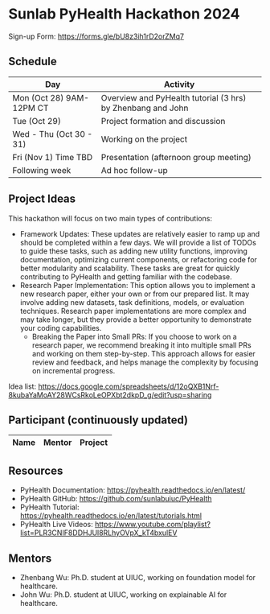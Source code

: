 # Sunlab PyHealth Hackathon 2024

Sign-up Form: https://forms.gle/bU8z3ih1rD2orZMq7

## Schedule

| Day	                     | Activity                                                    |
|--------------------------|-------------------------------------------------------------|
| Mon (Oct 28)	9AM-12PM CT | Overview and PyHealth tutorial (3 hrs) by Zhenbang and John |
| Tue (Oct 29)             | Project formation and discussion                            | 
| Wed - Thu (Oct 30 - 31)	 | Working on the project                                      | 
| Fri (Nov 1) Time TBD	    | Presentation (afternoon group meeting)                      | 
| Following week	          | Ad hoc follow-up                                            |

## Project Ideas
This hackathon will focus on two main types of contributions:
- Framework Updates: These updates are relatively easier to ramp up and should be completed within a few days. We will provide a list of TODOs to guide these tasks, such as adding new utility functions, improving documentation, optimizing current components, or refactoring code for better modularity and scalability. These tasks are great for quickly contributing to PyHealth and getting familiar with the codebase.
- Research Paper Implementation: This option allows you to implement a new research paper, either your own or from our prepared list. It may involve adding new datasets, task definitions, models, or evaluation techniques. Research paper implementations are more complex and may take longer, but they provide a better opportunity to demonstrate your coding capabilities.
  - Breaking the Paper into Small PRs: If you choose to work on a research paper, we recommend breaking it into multiple small PRs and working on them step-by-step. This approach allows for easier review and feedback, and helps manage the complexity by focusing on incremental progress.

Idea list: https://docs.google.com/spreadsheets/d/12oQXB1Nrf-8kubaYaMoAY28WCsRkoLeOPXbt2dkpD_g/edit?usp=sharing

## Participant (continuously updated)
| Name	| Mentor | Project |
|-----|--------|---------|

## Resources
- PyHealth Documentation: https://pyhealth.readthedocs.io/en/latest/
- PyHealth GitHub: https://github.com/sunlabuiuc/PyHealth
- PyHealth Tutorial: https://pyhealth.readthedocs.io/en/latest/tutorials.html
- PyHealth Live Videos: https://www.youtube.com/playlist?list=PLR3CNIF8DDHJUl8RLhyOVpX_kT4bxulEV

## Mentors
- Zhenbang Wu: Ph.D. student at UIUC, working on foundation model for healthcare.
- John Wu: Ph.D. student at UIUC, working on explainable AI for healthcare.
